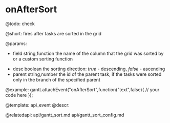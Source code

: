 onAfterSort
=============

@todo:
	check 

@short:
	fires after tasks are sorted in the grid

@params:
- field		string,function		the name of the column that the grid was sorted by or a custom sorting function
* desc		boolean	 			the sorting direction: <i>true</i> - descending, <i>false</i> - ascending<br>
* parent	string,number		the id of the parent task, if the tasks were sorted only in the branch of the specified parent

@example:
gantt.attachEvent("onAfterSort",function("text",false){
    // your code here
});

@template:	api_event
@descr:

@relatedapi:
api/gantt_sort.md
api/gantt_sort_config.md
